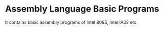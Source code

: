 # Assembly Language Basic Programs
It contains basic assembly programs of Intel 8085, Intel IA32 etc.
